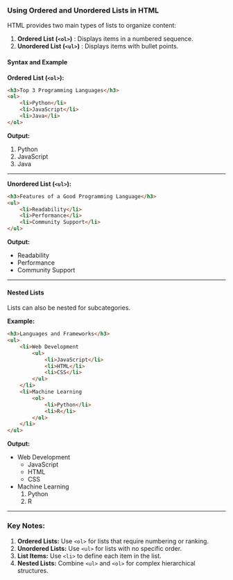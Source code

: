 ### Using Ordered and Unordered Lists in HTML

HTML provides two main types of lists to organize content:

1. **Ordered List (`<ol>`)** : Displays items in a numbered sequence.
2. **Unordered List (`<ul>`)** : Displays items with bullet points.

#### Syntax and Example

**Ordered List (`<ol>`):**

```html
<h3>Top 3 Programming Languages</h3>
<ol>
    <li>Python</li>
    <li>JavaScript</li>
    <li>Java</li>
</ol>
```

**Output:**

1. Python
2. JavaScript
3. Java

---

**Unordered List (`<ul>`):**

```html
<h3>Features of a Good Programming Language</h3>
<ul>
    <li>Readability</li>
    <li>Performance</li>
    <li>Community Support</li>
</ul>
```

**Output:**

* Readability
* Performance
* Community Support

---

#### Nested Lists

Lists can also be nested for subcategories.

**Example:**

```html
<h3>Languages and Frameworks</h3>
<ul>
    <li>Web Development
        <ul>
            <li>JavaScript</li>
            <li>HTML</li>
            <li>CSS</li>
        </ul>
    </li>
    <li>Machine Learning
        <ol>
            <li>Python</li>
            <li>R</li>
        </ol>
    </li>
</ul>
```

**Output:**

* Web Development
  * JavaScript
  * HTML
  * CSS
* Machine Learning
  1. Python
  2. R

---

### Key Notes:

1. **Ordered Lists:** Use `<ol>` for lists that require numbering or ranking.
2. **Unordered Lists:** Use `<ul>` for lists with no specific order.
3. **List Items:** Use `<li>` to define each item in the list.
4. **Nested Lists:** Combine `<ul>` and `<ol>` for complex hierarchical structures.
